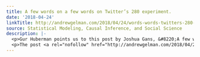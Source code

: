 ```yaml
---
title: A few words on a few words on Twitter’s 280 experiment.
date: '2018-04-24'
linkTitle: http://andrewgelman.com/2018/04/24/words-words-twitters-280-experiment/
source: Statistical Modeling, Causal Inference, and Social Science
description: |-
  <p>Gur Huberman points us to this post by Joshua Gans, &#8220;A few words on Twitter’s 280 experiment.&#8221; I hate twitter but I took a look anyway, and I&#8217;m glad I did, as Gans makes some good points and some bad points, and it&#8217;s all interesting. Gans starts with some intriguing background: Twitter have decided to [&#8230;]</p>
  <p>The post <a rel="nofollow" href="http://andrewgelman.com/2018/04/24/words-words-twitters-280-experiment/">A few words on a few words on Twitter’s 280 exp
---
```

